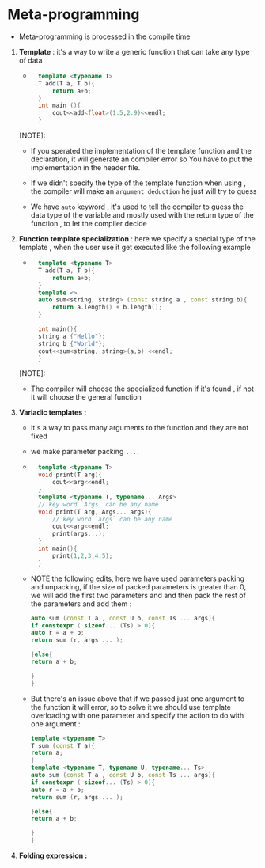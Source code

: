 # Meta-programming
- Meta-programming is processed in the compile time


1. **Template** : it's a way to write a generic function that can take any type of data
    - ```cpp
        template <typename T>
        T add(T a, T b){
            return a+b;
        }
        int main (){
            cout<<add<float>(1.5,2.9)<<endl;
        }
      ```
    [NOTE]:
    - If you sperated the implementation of the template function and the declaration, it will generate an compiler error so You have to put the implementation in the header file.
    - If we didn't specify the type of the template function when using , the compiler will make an `argument deduction` he just will try to guess  



    - We have `auto` keyword , it's used to tell the compiler to guess the data type of the variable and mostly used with the return type of the function , to let the compiler decide

2. **Function template specialization** : here we specify a special type of the template , when the user use it get executed like the following example
    - ```cpp
        template <typename T>
        T add(T a, T b){
            return a+b;
        }
        template <>
        auto sum<string, string> (const string a , const string b){
            return a.length() + b.length();
        }

        int main(){
        string a {"Hello"};
        string b {"World"};
        cout<<sum<string, string>(a,b) <<endl;
        }
      ```
    [NOTE]:
    - The compiler will choose the specialized function if it's found , if not it will choose the general function 

3. **Variadic templates :**
    - it's a way to pass many arguments to the function and they are not fixed
    - we make parameter packing `....`
    - ```cpp
        template <typename T>
        void print(T arg){
            cout<<arg<<endl;
        }
        template <typename T, typename... Args>
        // key word `Args` can be any name
        void print(T arg, Args... args){
            // key word `args` can be any name
            cout<<arg<<endl;
            print(args...);
        }
        int main(){
            print(1,2,3,4,5);
        }
      ```


    - NOTE the following edits, here we have used parameters packing and unpacking, if the size of packed parameters is greater than 0, we will add the first two parameters and and then pack the rest of the parameters and add them :
        ```cpp
        auto sum (const T a , const U b, const Ts ... args){
        if constexpr ( sizeof... (Ts) > 0){
        auto r = a + b;
        return sum (r, args ... );

        }else{
        return a + b;

        }
        }
       ```
    - But there's an issue above that if we passed just one argument to the function it will error, so to solve it we should use template overloading with one parameter and specify the action to do with one argument :
        ```cpp
        template <typename T>
        T sum (const T a){
        return a;
        }
        template <typename T, typename U, typename... Ts>
        auto sum (const T a , const U b, const Ts ... args){
        if constexpr ( sizeof... (Ts) > 0){
        auto r = a + b;
        return sum (r, args ... );

        }else{
        return a + b;

        }
        }
        ```  

4. **Folding expression :**
